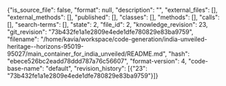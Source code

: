 {"is_source_file": false, "format": null, "description": "", "external_files": [], "external_methods": [], "published": [], "classes": [], "methods": [], "calls": [], "search-terms": [], "state": 2, "file_id": 2, "knowledge_revision": 23, "git_revision": "73b432fe1a1e2809e4ede1dfe780829e83ba9759", "filename": "/home/kavia/workspace/code-generation/india-unveiled-heritage--horizons-95019-95027/main_container_for_india_unveiled/README.md", "hash": "ebece526bc2eadd78ddd787a76c56607", "format-version": 4, "code-base-name": "default", "revision_history": [{"23": "73b432fe1a1e2809e4ede1dfe780829e83ba9759"}]}